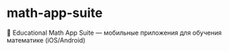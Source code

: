 # math-app-suite
📱 Educational Math App Suite — мобильные приложения для обучения математике (iOS/Android)

